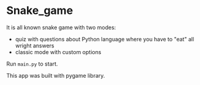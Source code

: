 # Snake_game

It is all known snake game with two modes:

- quiz with questions about Python language where you have to "eat" all wright answers
- classic mode with custom options

Run `main.py` to start.

This app was built with pygame library.